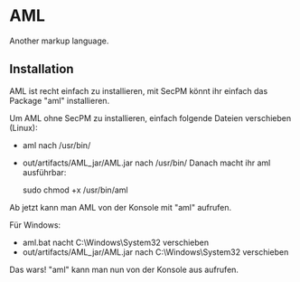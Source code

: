 # AML
Another markup language.

## Installation
AML ist recht einfach zu installieren, mit SecPM könnt ihr einfach das Package "aml" installieren.

Um AML ohne SecPM zu installieren, einfach folgende Dateien verschieben (Linux):
* aml nach /usr/bin/
* out/artifacts/AML_jar/AML.jar nach /usr/bin/
Danach macht ihr aml ausführbar:

  sudo chmod +x /usr/bin/aml

Ab jetzt kann man AML von der Konsole mit "aml" aufrufen.

Für Windows:
* aml.bat nacht C:\Windows\System32 verschieben
* out/artifacts/AML_jar/AML.jar nach C:\Windows\System32 verschieben

Das wars! "aml" kann man nun von der Konsole aus aufrufen.
